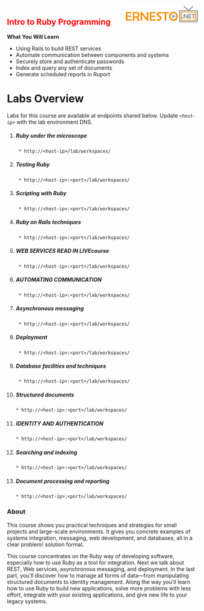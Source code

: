 <img align="right" src="./logo.png">

<h2><span style="color:red;">Intro to Ruby Programming</span></h2>


**What You Will Learn**

-   Using Rails to build REST services
-   Automate communication between components and systems
-   Securely store and authenticate passwords
-   Index and query any set of documents
-   Generate scheduled reports in Ruport


Labs Overview
==============

Labs for this course are available at endpoints shared below. Update `<host-ip>` with the lab environment DNS.

1. ##### Ruby under the microscope
		* http://<host-ip>/lab/workspaces/
2. ##### Testing Ruby
		* http://<host-ip>:<port>/lab/workspaces/
3. ##### Scripting with Ruby
		* http://<host-ip>:<port>/lab/workspaces/
4. ##### Ruby on Rails techniques
		* http://<host-ip>:<port>/lab/workspaces/
5. ##### WEB SERVICES READ IN LIVEcourse
		* http://<host-ip>:<port>/lab/workspaces/
6. ##### AUTOMATING COMMUNICATION
		* http://<host-ip>:<port>/lab/workspaces/
7. #####  Asynchronous messaging
		* http://<host-ip>:<port>/lab/workspaces/
8. ##### Deployment
		* http://<host-ip>:<port>/lab/workspaces/
9. ##### Database facilities and techniques
		* http://<host-ip>:<port>/lab/workspaces/
10. ##### Structured documents
		* http://<host-ip>:<port>/lab/workspaces/
11. ##### IDENTITY AND AUTHENTICATION
		* http://<host-ip>:<port>/lab/workspaces/
12. ##### Searching and indexing
		* http://<host-ip>:<port>/lab/workspaces/
13. ##### Document processing and reporting
		* http://<host-ip>:<port>/lab/workspaces/


### About

This course shows you practical techniques and strategies for small projects
and large-scale environments. It gives you
concrete examples of systems integration, messaging, web development,
and databases, all in a clear problem/ solution format.

This course concentrates on the Ruby way of developing software,
especially how to use Ruby as a tool for integration. Next we talk about
REST, Web services, asynchronous messaging, and deployment. In the last
part, you'll discover how to manage all forms of data—from manipulating
structured documents to identity management. Along the way you'll learn
how to use Ruby to build new applications, solve more problems with less
effort, integrate with your existing applications, and give new life to
your legacy systems.
